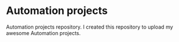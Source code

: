 # Automation projects
Automation projects repository.
I created this repository to upload my awesome Automation projects.

